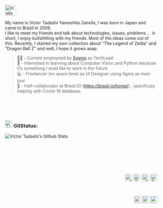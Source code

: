 <a href="#"><img alt="Hello" height="36" src="https://www.pngrepo.com/png/42915/180/hello-speech-bubble-handmade-chatting-symbol.png"/></a>

My name is Victor Tadashi Yamashita Zanella, I was born in Japan and came to Brazil in 2006.
<br />
I like to meet my friends and talk about technologies, issues, problems … in short, I enjoy bullshitting with my friends. Most of the ideas come out of this.
Recently, I started my own collection about "The Legend of Zelda" and "Dragon Ball Z" and well, I hope it grows asap.


> 🧑‍💼 - Current employeed by [Sysmo](https://www.sysmo.com.br/) as TechLead   
> 📖 - Interested in learning about Computer Vision and Python because it’s something I wold like to work in the future   
> 💻 - Freelancer (on spare time) as UI Designer using figma as main tool   
> 🌱 - Half-collaborator at Brasil.IO (https://brasil.io/home/) , specificaly helping with Covid-19 database. 

<br/>
<br/>
<br/>



### <a href="#"><img alt="Github" height="24" src="https://www.pngrepo.com/png/303615/180/github-icon-1-logo.png"/></a> GitStatus:
<a href="#"><img align="left" alt="Victor Tadashi's Github Stats" src="https://github-readme-stats.vercel.app/api?username=charoleizer&theme=synthwave&show_icons=true&hide_border=true" /></a>

<br/>
<br/>
<br/>
<br/>
<br/>
<br/>
<br/>

<p align="right">
<a href="#"><img alt="Embarcadero" height="24" src="https://www.embarcadero.com/images/logos/logo-page/preview_EMBT_Primary_Logo_Black.png" /></a>
<a href="#"><img alt="Python" height="24" src="https://www.python.org/static/img/python-logo.png" /></a>
<a href="#"><img alt="Figma" height="24" src="https://www.pendo.io/wp-content/uploads/2020/06/figma-logo.png" /></a>
<a href="#"><img alt="Docker" height="24" src="https://www.docker.com/sites/default/files/d8/styles/role_icon/public/2019-07/horizontal-logo-monochromatic-white.png?itok=SBlK2TGU" /></a>
</p>

<br/>


[<img align="right" alt="Victor Tadashi | LinkedIn" width="24px" src="https://www.pngrepo.com/png/75820/180/linkedin.png" />][linkedin]
[<img align="right" alt="Victor Tadashi | Instagram" width="24px" src="https://www.pngrepo.com/png/111199/180/instagram.png" />][instagram]
[<img align="right" alt="Victor Tadashi | Facebook" width="24px" src="https://www.pngrepo.com/png/157810/180/facebook.png" />][facebook]

<br/>


[linkedin]: https://www.linkedin.com/in/victor-tadashi/
[instagram]: https://www.instagram.com/victor.t.y.z
[facebook]: https://www.facebook.com/victor.t.y.z

[embarcadero]: https://www.embarcadero.com/
[python]: https://www.python.org/
[figma]: https://www.figma.com/
[docker]: https://www.docker.com/
